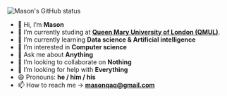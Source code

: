 ![Mason's GitHub status](https://github-readme-stats.vercel.app/api?username=MASON-PRINCE&show_icons=true&theme=ambient_gradient&rank_icon=github&include_all_commits=true)
- 👋 Hi, I’m **Mason**
- 🔭 I’m currently studing at **<a href="https://www.qmul.ac.uk/" target="blank">Queen Mary University of London (QMUL)</a>**.
- 🌱 I’m currently learning **Data science & Artificial intelligence**
- 👀 I’m interested in **Computer science**
- 💬 Ask me about **Anything**
- 👯 I’m looking to collaborate on **Nothing**
- 🤔 I’m looking for help with **Everything**
- 😄 Pronouns: **he / him / his**
- 📫 How to reach me -> **masonqaq@gmail.com**
